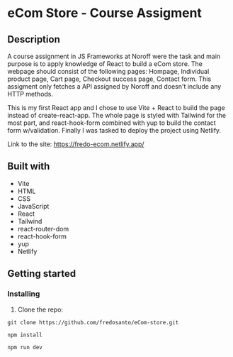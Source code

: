 # eCom Store - Course Assigment

## Description

A course assignment in JS Frameworks at Noroff were the task and main purpose is to apply knowledge of React to build a eCom store. The webpage should consist of the following pages: Hompage, Individual product page, Cart page, Checkout success page, Contact form. This assigment only fetches a API assigned by Noroff and doesn't include any HTTP methods.

This is my first React app and I chose to use Vite + React to build the page instead of create-react-app. The whole page is styled with Tailwind for the most part, and react-hook-form combined with yup to build the contact form w/validation. Finally I was tasked to deploy the project using Netlify.

Link to the site:
https://fredo-ecom.netlify.app/

## Built with

- Vite
- HTML
- CSS
- JavaScript
- React
- Tailwind
- react-router-dom
- react-hook-form
- yup
- Netlify

## Getting started

### Installing

1. Clone the repo:

```
git clone https://github.com/fredosanto/eCom-store.git

npm install

npm run dev
```
